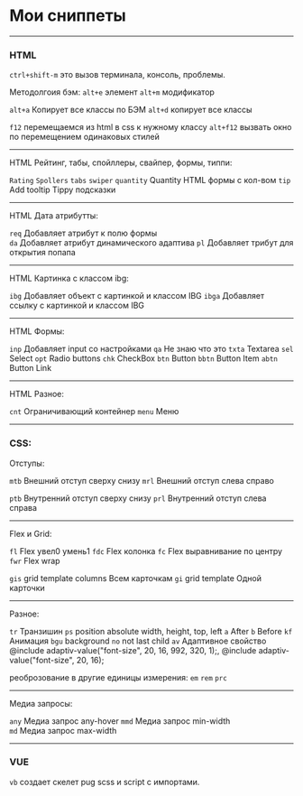 # Мои сниппеты
---

### HTML

`ctrl+shift-m` это вызов терминала, консоль, проблемы.

Методолгоия бэм:
`alt+e` элемент
`alt+m` модификатор

`alt+a` Копирует все классы по БЭМ
`alt+d` копирует все классы

`f12` перемещаемся из html в css к нужному классу
`alt+f12` вызвать окно по перемещением одинаковых стилей

----

HTML Рейтинг, табы, спойллеры, свайпер, формы, типпи:

`Rating`
`Spollers`
`tabs`
`swiper`
`quantity` Quantity HTML формы с кол-вом 
`tip` Add tooltip Tippy подсказки 

----

HTML Дата атрибутты:

`req` Добавляет атрибут к полю формы  
`da` Добавляет атрибут динамического адаптива 
`pl` Добавляет трибут для открытия попапа 

---

HTML Картинка с классом ibg:

`ibg` Добавляет объект с картинкой и классом IBG 
`ibga` Добавляет ссылку с картинкой и классом IBG 

----

HTML Формы:

`inp` Добавляет input со настройками 
`qa` Не знаю что это 
`txta` Textarea 
`sel` Select 
`opt` Radio buttons 
`chk` CheckBox 
`btn` Button 
`bbtn` Button Item 
`abtn` Button Link 

----

HTML Разное:

`cnt` Ограничивающий контейнер 
`menu` Меню 

----

### CSS:

Отступы:

`mtb` Внешний отступ сверху снизу 
`mrl` Внешний отступ слева справо 

`ptb` Внутренний отступ сверху снизу 
`prl` Внутренний отступ слева справа 

---

Flex и Grid:

`fl` Flex увел0 умень1 
`fdc` Flex колонка 
`fc` Flex выравнивание по центру 
`fwr` Flex wrap 

`gis` grid template columns Всем карточкам 
`gi` grid template Одной карточки 

----

Разное:

`tr` Транзишин 
`ps` position absolute width, height, top, left 
`a` After 
`b` Before 
`kf` Анимация 
`bgu` background 
`no` not last child 
`av` Адаптивное свойство  @include adaptiv-value("font-size", 20, 16, 992, 320, 1);, @include adaptiv-value("font-size", 20, 16);

реоброзование в другие единицы измерения:
`em`
`rem`
`prc`

---

Медиа запросы:

`any` Медиа запрос any-hover 
`mmd` Медиа запрос min-width  
`md` Медиа запрос max-width 

-----

### VUE


`vb` создает скелет pug scss и script с импортами.